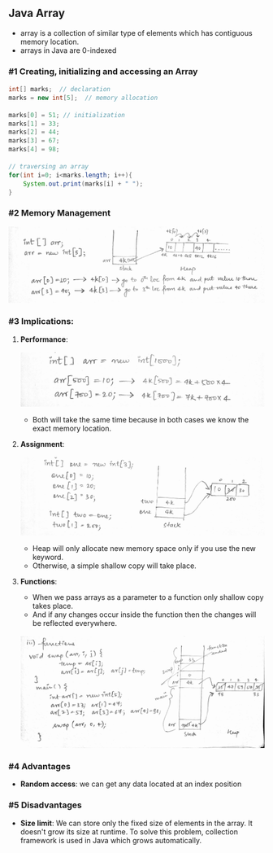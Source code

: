 ## Java Array
- array is a collection of similar type of elements which has contiguous memory location.
- arrays in Java are 0-indexed

### #1 Creating, initializing and accessing an Array
```java
int[] marks;  // declaration   
marks = new int[5];  // memory allocation

marks[0] = 51; // initialization
marks[1] = 33;
marks[2] = 44;
marks[3] = 67;
marks[4] = 98;

// traversing an array
for(int i=0; i<marks.length; i++){
    System.out.print(marks[i] + " ");
}
```

### #2 Memory Management

<img src="https://raw.githubusercontent.com/devvanu/hosted-assets/main/general/memory.jpg" width="600" height="" alt="memory" />

### #3 Implications:

1. **Performance**: 
    <br />  
    <img src="https://raw.githubusercontent.com/devvanu/hosted-assets/main/general/performance.jpg" width="600" height="" alt="performance" />
    
    - Both will take the same time because in both cases we know the exact memory location. 
    
2. **Assignment**:
    <br />   
    <img src="https://raw.githubusercontent.com/devvanu/hosted-assets/main/general/assignment.jpg" width="600" height="" alt="assignment" />
    
    - Heap will only allocate new memory space only if you use the new keyword.
    - Otherwise, a simple shallow copy will take place.

3. **Functions**: 
    - When we pass arrays as a parameter to a function only shallow copy takes place. 
    - And if any changes occur inside the function then the changes will be reflected everywhere. 
    <br />
     <img src="https://raw.githubusercontent.com/devvanu/hosted-assets/main/general/functions.jpg" width="600" height="" alt="functions" target="none" />

### #4 Advantages
- **Random access**: we can get any data located at an index position

### #5 Disadvantages
- **Size limit**: We can store only the fixed size of elements in the array. It doesn't grow its size at runtime. To solve this problem, collection framework is used in Java which grows automatically.
